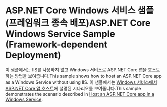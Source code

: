 # <a name="aspnet-core-windows-service-sample-framework-dependent-deployment"></a><span data-ttu-id="3c8f8-101">ASP.NET Core Windows 서비스 샘플(프레임워크 종속 배포)</span><span class="sxs-lookup"><span data-stu-id="3c8f8-101">ASP.NET Core Windows Service Sample (Framework-dependent Deployment)</span></span>

<span data-ttu-id="3c8f8-102">이 샘플에서는 IIS를 사용하지 않고 Windows 서비스로 ASP.NET Core 앱을 호스트하는 방법을 보여줍니다.</span><span class="sxs-lookup"><span data-stu-id="3c8f8-102">This sample shows how to host an ASP.NET Core app as a Windows Service without using IIS.</span></span> <span data-ttu-id="3c8f8-103">이 샘플에서는 [Windows 서비스에서 ASP.NET Core 앱 호스트](https://docs.microsoft.com/aspnet/core/host-and-deploy/windows-service)에 설명된 시나리오를 보여줍니다.</span><span class="sxs-lookup"><span data-stu-id="3c8f8-103">This sample demonstrates the scenario described in [Host an ASP.NET Core app in a Windows Service](https://docs.microsoft.com/aspnet/core/host-and-deploy/windows-service).</span></span>
